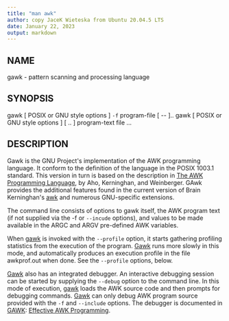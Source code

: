 ```yaml
---
title: "man awk"
author: copy JaceK Wieteska from Ubuntu 20.04.5 LTS
date: January 22, 2023
output: markdown
---
```


## NAME
gawk - pattern scanning and processing language

## SYNOPSIS
gawk [ POSIX or GNU style options ] `-f` program-file [ -- ]..
gawk [ POSIX or GNU style options ] [ .. ] program-text file ...

## DESCRIPTION
Gawk is the GNU Project's implementation of the AWK programming language. It conform to the definition of the language in the POSIX 1003.1 standard. This version in turn is based on the description in <u>The AWK Programming Language</u>, by Aho, Kerninghan, and Weinberger. GAwk provides the additional features found in the current version of Brain Kerninghan's <u>awk</u> and numerous GNU-specific extensions.

The command line consists of options to gawk itself, the AWK program text (if not supplied  via the -f or `--incude` options), and values to be made available in the ARGC and ARGV pre-defined AWK variables.

When <u>gawk</u> is invoked with the `--profile` option, it starts gathering profiling statistics from the execution of the program. <u>Gawk</u> runs more slowly in this mode, and automatically produces an execution profile in the file awkprof.out when done. See the `--profile` options, below.

<u>Gawk</u> also has an integrated debugger. An interactive debugging session can be started by supplying the `--debug` option to the command line. In this mode of execution, <u>gawk</u> loads the AWK source code and then prompts for debugging commands. <u>Gawk</u> can only debug AWK program source provided with the `-f` and `--include` options. The debugger is documented in <u>GAWK</u>: <u>Effective AWK Programming</u>.